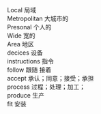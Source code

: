 Local 局域    
Metropolitan 大城市的    
Presonal 个人的    
Wide 宽的     
Area 地区     
decices 设备    
instructions 指令    
follow 跟随 接着    
accept 承认；同意；接受；承担    
process 过程；处理；加工；     
produce 生产     
fit 安装    